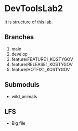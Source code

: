 # DevToolsLab2
It is structure of this lab.
## Branches
1. main
2. develop
3. feature/FEATURE1_KOSTYGOV
4. feature/RELEASE1_KOSTYGOV
5. feature/HOTFIX1_KOSTYGOV
## Submoduls
- wild_animals
## LFS
- Big file
